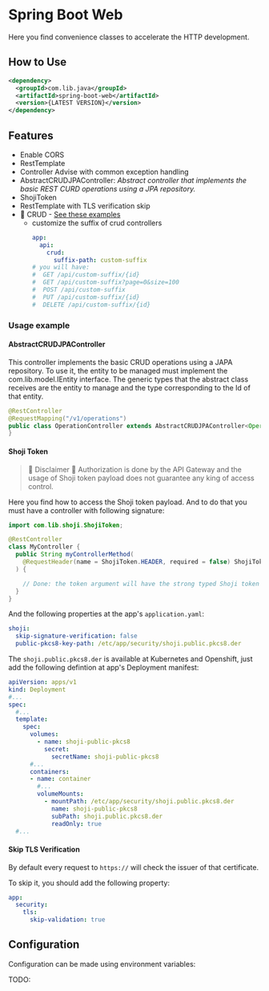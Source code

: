 # Spring Boot Web

Here you find convenience classes to accelerate the HTTP development.

## How to Use

```xml
<dependency>
  <groupId>com.lib.java</groupId>
  <artifactId>spring-boot-web</artifactId>
  <version>{LATEST VERSION}</version>
</dependency>
```

## Features

- Enable CORS
- RestTemplate
- Controller Advise with common exception handling
- AbstractCRUDJPAController: *Abstract controller that implements the basic REST CURD operations using a JPA repository.*
- ShojiToken
- RestTemplate with TLS verification skip
- 📢 CRUD - [See these examples](src/test/java/com/lib/support/rest/crud)
  - customize the suffix of crud controllers
      ```yaml
      app:
        api:
          crud:
            suffix-path: custom-suffix
      # you will have:
      #  GET /api/custom-suffix/{id}
      #  GET /api/custom-suffix?page=0&size=100
      #  POST /api/custom-suffix
      #  PUT /api/custom-suffix/{id}
      #  DELETE /api/custom-suffix/{id}

      ```

### Usage example

#### AbstractCRUDJPAController

This controller implements the basic CRUD operations using a JAPA repository. To use it, the entity to be managed must implement the com.lib.model.IEntity interface. The generic types that the abstract class receives are the entity to manage and the type corresponding to the Id of that entity.

```java
@RestController
@RequestMapping("/v1/operations")
public class OperationController extends AbstractCRUDJPAController<Operation, Long> {
}
```

#### Shoji Token

> 🚨 Disclaimer 🚨 Authorization is done by the API Gateway and the usage of
Shoji token payload does not guarantee any king of access control.

Here you find how to access the Shoji token payload. And to do that you must
have a controller with following signature:

```java
import com.lib.shoji.ShojiToken;

@RestController
class MyController {
  public String myControllerMethod(
    @RequestHeader(name = ShojiToken.HEADER, required = false) ShojiToken token
  ) {

    // Done: the token argument will have the strong typed Shoji token
  }
}
```

And the following properties at the app's `application.yaml`:

```yaml
shoji:
  skip-signature-verification: false
  public-pkcs8-key-path: /etc/app/security/shoji.public.pkcs8.der
```

The `shoji.public.pkcs8.der` is available at Kubernetes and Openshift, just
add the following defintion at app's Deployment manifest: 

```yaml
apiVersion: apps/v1
kind: Deployment
#...
spec:
  #...
  template:
    spec:
      volumes:
        - name: shoji-public-pkcs8
          secret:
            secretName: shoji-public-pkcs8
      #...
      containers:
      - name: container
        #...
        volumeMounts:
          - mountPath: /etc/app/security/shoji.public.pkcs8.der
            name: shoji-public-pkcs8
            subPath: shoji.public.pkcs8.der
            readOnly: true
  #...
```

#### Skip TLS Verification

By default every request to `https://` will check the issuer of
that certificate.

To skip it, you should add the following property:

```yaml
app:
  security:
    tls:
      skip-validation: true
```

## Configuration

Configuration can be made using environment variables:

TODO:

